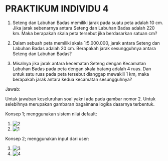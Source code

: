 # PRAKTIKUM INDIVIDU 4

1. Seteng dan Labuhan Badas memiliki jarak pada suatu peta adalah 10 cm. Jika jarak
sebenarnya antara Seteng dan Labuhan Badas adalah 220 km. Maka berapakah skala
peta tersebut jika berdasarkan satuan cm?

2. Dalam sebuah peta memiliki skala 1:5.000.000, jarak antara Seteng dan Labuhan Badas
adalah 20 cm. Berapakah jarak sesungguhnya antara Seteng dan Labuhan Badas?

3. Misalnya jika jarak antara kecematan Seteng dengan Kecamatan Labuhan Badas pada
peta dengan skala batang adalah 4 ruas. Dan untuk satu ruas pada peta tersebut
dianggap mewakili 1 km, maka berapakah jarak antara kedua kecamatan
sesungguhnya?

Jawab:

Untuk jawaban keseluruhan soal yakni ada pada gambar nomor 2. Untuk selebihnya merupakan gambaran bagaimana logika dasarnya terbentuk.

Konsep 1; menggunakan sistem nilai default:

1. ![2](https://user-images.githubusercontent.com/92938547/139641009-5b0ca9b4-6471-4865-b919-40603a1da4b8.png)
2. ![1](https://user-images.githubusercontent.com/92938547/139641028-78fcb0e6-0076-4a42-8fc7-feb9f3dd1255.png)

Konsep 2; menggunakan input dari user:

3. ![3](https://user-images.githubusercontent.com/92938547/139641062-8d72b4a3-fd50-4431-8a62-0b678fcf36a4.png)
4. ![4](https://user-images.githubusercontent.com/92938547/139641075-9c7d69d1-098f-416b-ab62-57d983258c3f.png)
